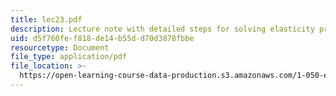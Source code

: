 ```yaml
---
title: lec23.pdf
description: Lecture note with detailed steps for solving elasticity problems.
uid: d5f760fe-f818-de14-b55d-d70d3878fbbe
resourcetype: Document
file_type: application/pdf
file_location: >-
  https://open-learning-course-data-production.s3.amazonaws.com/1-050-engineering-mechanics-i-fall-2007/d5f760fef818de14b55dd70d3878fbbe_lec23.pdf
---
```


